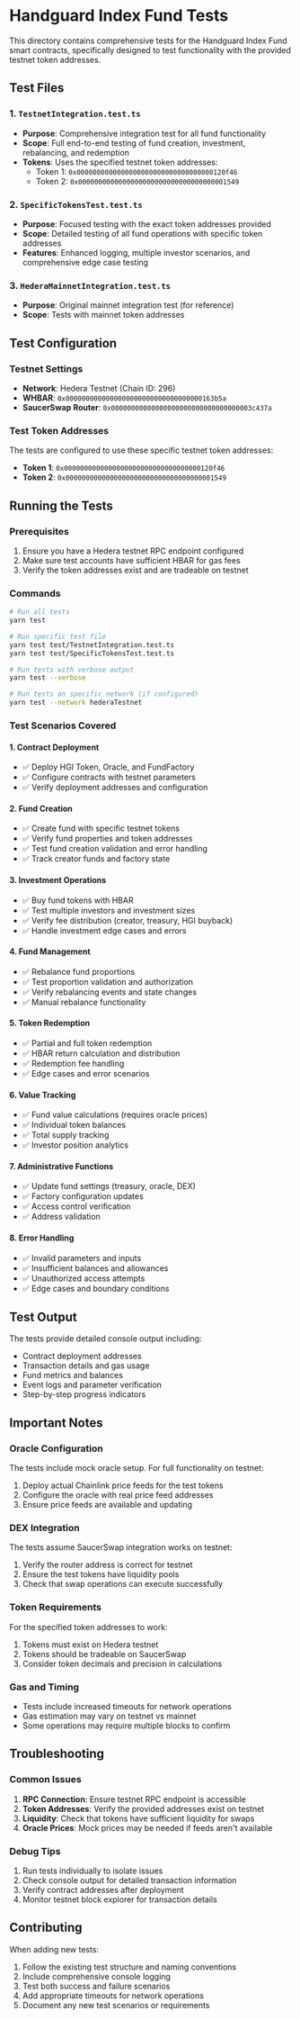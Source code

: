 # Handguard Index Fund Tests

This directory contains comprehensive tests for the Handguard Index Fund smart contracts, specifically designed to test functionality with the provided testnet token addresses.

## Test Files

### 1. `TestnetIntegration.test.ts`
- **Purpose**: Comprehensive integration test for all fund functionality
- **Scope**: Full end-to-end testing of fund creation, investment, rebalancing, and redemption
- **Tokens**: Uses the specified testnet token addresses:
  - Token 1: `0x0000000000000000000000000000000000120f46`
  - Token 2: `0x0000000000000000000000000000000000001549`

### 2. `SpecificTokensTest.test.ts`
- **Purpose**: Focused testing with the exact token addresses provided
- **Scope**: Detailed testing of all fund operations with specific token addresses
- **Features**: Enhanced logging, multiple investor scenarios, and comprehensive edge case testing

### 3. `HederaMainnetIntegration.test.ts`
- **Purpose**: Original mainnet integration test (for reference)
- **Scope**: Tests with mainnet token addresses

## Test Configuration

### Testnet Settings
- **Network**: Hedera Testnet (Chain ID: 296)
- **WHBAR**: `0x0000000000000000000000000000000000163b5a`
- **SaucerSwap Router**: `0x00000000000000000000000000000000003c437a`

### Test Token Addresses
The tests are configured to use these specific testnet token addresses:
- **Token 1**: `0x0000000000000000000000000000000000120f46`
- **Token 2**: `0x0000000000000000000000000000000000001549`

## Running the Tests

### Prerequisites
1. Ensure you have a Hedera testnet RPC endpoint configured
2. Make sure test accounts have sufficient HBAR for gas fees
3. Verify the token addresses exist and are tradeable on testnet

### Commands

```bash
# Run all tests
yarn test

# Run specific test file
yarn test test/TestnetIntegration.test.ts
yarn test test/SpecificTokensTest.test.ts

# Run tests with verbose output
yarn test --verbose

# Run tests on specific network (if configured)
yarn test --network hederaTestnet
```

### Test Scenarios Covered

#### 1. Contract Deployment
- ✅ Deploy HGI Token, Oracle, and FundFactory
- ✅ Configure contracts with testnet parameters
- ✅ Verify deployment addresses and configuration

#### 2. Fund Creation
- ✅ Create fund with specific testnet tokens
- ✅ Verify fund properties and token addresses
- ✅ Test fund creation validation and error handling
- ✅ Track creator funds and factory state

#### 3. Investment Operations
- ✅ Buy fund tokens with HBAR
- ✅ Test multiple investors and investment sizes
- ✅ Verify fee distribution (creator, treasury, HGI buyback)
- ✅ Handle investment edge cases and errors

#### 4. Fund Management
- ✅ Rebalance fund proportions
- ✅ Test proportion validation and authorization
- ✅ Verify rebalancing events and state changes
- ✅ Manual rebalance functionality

#### 5. Token Redemption
- ✅ Partial and full token redemption
- ✅ HBAR return calculation and distribution
- ✅ Redemption fee handling
- ✅ Edge cases and error scenarios

#### 6. Value Tracking
- ✅ Fund value calculations (requires oracle prices)
- ✅ Individual token balances
- ✅ Total supply tracking
- ✅ Investor position analytics

#### 7. Administrative Functions
- ✅ Update fund settings (treasury, oracle, DEX)
- ✅ Factory configuration updates
- ✅ Access control verification
- ✅ Address validation

#### 8. Error Handling
- ✅ Invalid parameters and inputs
- ✅ Insufficient balances and allowances
- ✅ Unauthorized access attempts
- ✅ Edge cases and boundary conditions

## Test Output

The tests provide detailed console output including:
- Contract deployment addresses
- Transaction details and gas usage
- Fund metrics and balances
- Event logs and parameter verification
- Step-by-step progress indicators

## Important Notes

### Oracle Configuration
The tests include mock oracle setup. For full functionality on testnet:
1. Deploy actual Chainlink price feeds for the test tokens
2. Configure the oracle with real price feed addresses
3. Ensure price feeds are available and updating

### DEX Integration
The tests assume SaucerSwap integration works on testnet:
1. Verify the router address is correct for testnet
2. Ensure the test tokens have liquidity pools
3. Check that swap operations can execute successfully

### Token Requirements
For the specified token addresses to work:
1. Tokens must exist on Hedera testnet
2. Tokens should be tradeable on SaucerSwap
3. Consider token decimals and precision in calculations

### Gas and Timing
- Tests include increased timeouts for network operations
- Gas estimation may vary on testnet vs mainnet
- Some operations may require multiple blocks to confirm

## Troubleshooting

### Common Issues
1. **RPC Connection**: Ensure testnet RPC endpoint is accessible
2. **Token Addresses**: Verify the provided addresses exist on testnet
3. **Liquidity**: Check that tokens have sufficient liquidity for swaps
4. **Oracle Prices**: Mock prices may be needed if feeds aren't available

### Debug Tips
1. Run tests individually to isolate issues
2. Check console output for detailed transaction information
3. Verify contract addresses after deployment
4. Monitor testnet block explorer for transaction details

## Contributing

When adding new tests:
1. Follow the existing test structure and naming conventions
2. Include comprehensive console logging
3. Test both success and failure scenarios
4. Add appropriate timeouts for network operations
5. Document any new test scenarios or requirements
